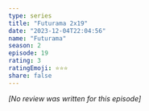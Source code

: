 ```yaml
---
type: series
title: "Futurama 2x19"
date: "2023-12-04T22:04:56"
name: "Futurama"
season: 2
episode: 19
rating: 3
ratingEmoji: ⭐️⭐️⭐️
share: false
---
```


_[No review was written for this episode]_
